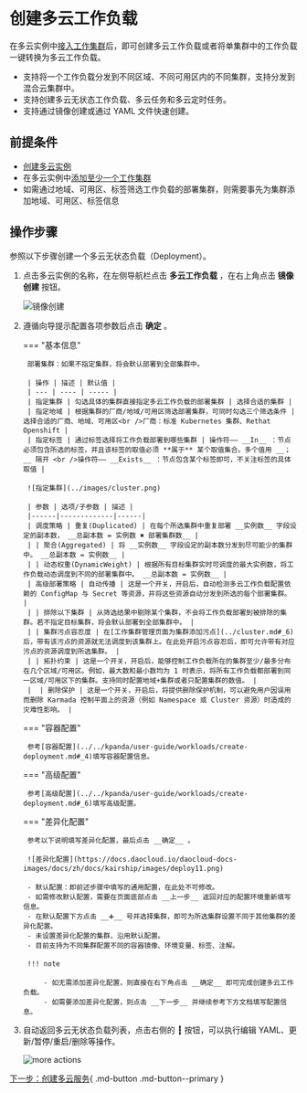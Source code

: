 # 创建多云工作负载

在多云实例中[接入工作集群](../cluster.md#_2)后，即可创建多云工作负载或者将单集群中的工作负载一键转换为多云工作负载。

- 支持将一个工作负载分发到不同区域、不同可用区内的不同集群，支持分发到混合云集群中。
- 支持创建多云无状态工作负载、多云任务和多云定时任务。
- 支持通过镜像创建或通过 YAML 文件快速创建。

## 前提条件

- [创建多云实例](../instance/add.md)
- 在多云实例中[添加至少一个工作集群](../cluster.md#_2)
- 如需通过地域、可用区、标签筛选工作负载的部署集群，则需要事先为集群添加地域、可用区、标签信息

## 操作步骤

参照以下步骤创建一个多云无状态负载（Deployment）。

1. 点击多云实例的名称，在左侧导航栏点击 __多云工作负载__ ，在右上角点击 __镜像创建__ 按钮。

    ![镜像创建](https://docs.daocloud.io/daocloud-docs-images/docs/zh/docs/kairship/images/deploy04.png)

1. 遵循向导提示配置各项参数后点击 __确定__ 。

    === "基本信息"

        部署集群：如果不指定集群，将会默认部署到全部集群中。
        
        | 操作 | 描述 | 默认值 |
        | --- | ---- | ----- |
        | 指定集群 | 勾选具体的集群直接指定多云工作负载的部署集群 | 选择合适的集群 |
        | 指定地域 | 根据集群的厂商/地域/可用区筛选部署集群，可同时勾选三个筛选条件 | 选择合适的厂商、地域、可用区<br />厂商：标准 Kubernetes 集群、Rethat Openshift |
        | 指定标签 | 通过标签选择将工作负载部署到哪些集群 | 操作符—— __In__ ：节点必须包含所选的标签，并且该标签的取值必须 **属于** 某个取值集合。多个值用 __；__ 隔开 <br />操作符—— __Exists__ ：节点包含某个标签即可，不关注标签的具体取值 |
        
        ![指定集群](../images/cluster.png)

        | 参数 | 选项/子参数 | 描述 |
        |------|-------------|------|
        | 调度策略 | 重复(Duplicated) | 在每个所选集群中重复部署 __实例数__ 字段设定的副本数， __总副本数 = 实例数 ✖️ 部署集群数__ |
        | | 聚合(Aggregated) | 将 __实例数__ 字段设定的副本数分发到尽可能少的集群中。 __总副本数 = 实例数__ |
        | | 动态权重(DynamicWeight) | 根据所有目标集群实时可调度的最大实例数，将工作负载动态调度到不同的部署集群中。 __总副本数 = 实例数__ |
        | 高级部署策略 | 自动传播 | 这是一个开关，开启后，自动检测多云工作负载配置依赖的 ConfigMap 与 Secret 等资源，并将这些资源自动分发到所选的每个部署集群。 |
        | | 排除以下集群 | 从筛选结果中剔除某个集群，不会将工作负载部署到被排除的集群。若不指定目标集群，将会默认部署到全部集群中。 |
        | | 集群污点容忍度 | 在[工作集群管理页面为集群添加污点](../cluster.md#_6)后，带有该污点的资源就无法调度到该集群上。在此处开启污点容忍后，即可允许带有对应污点的资源调度到所选集群。 |
        | | 拓扑约束 | 这是一个开关，开启后，能够控制工作负载所在的集群至少/最多分布在几个区域/可用区。例如，最大数和最小数均为 1 时表示，将所有工作负载都部署到同一区域/可用区下的集群。支持同时配置地域+集群或者只配置集群的数值。 |
        |  | 删除保护 | 这是一个开关，开启后，将提供删除保护机制，可以避免用户因误用而删除 Karmada 控制平面上的资源（例如 Namespace 或 Cluster 资源）时造成的灾难性影响。 |

    === "容器配置"
    
        参考[容器配置](../../kpanda/user-guide/workloads/create-deployment.md#_4)填写容器配置信息。

    === "高级配置"
    
        参考[高级配置](../../kpanda/user-guide/workloads/create-deployment.md#_6)填写高级配置。

    === "差异化配置"
    
        参考以下说明填写差异化配置，最后点击 __确定__ 。

        ![差异化配置](https://docs.daocloud.io/daocloud-docs-images/docs/zh/docs/kairship/images/deploy11.png)

        - 默认配置：即前述步骤中填写的通用配置，在此处不可修改。
        - 如需修改默认配置，需要在页面底部点击 __上一步__ 返回对应的配置环境重新填写信息。
        - 在默认配置下方点击 __➕__ 号并选择集群，即可为所选集群设置不同于其他集群的差异化配置。
        - 未设置差异化配置的集群，沿用默认配置。
        - 目前支持为不同集群配置不同的容器镜像、环境变量、标签、注解。

        !!! note
    
            - 如无需添加差异化配置，则直接在右下角点击 __确定__ 即可完成创建多云工作负载。
            - 如需要添加差异化配置，则点击 __下一步__ 并继续参考下方文档填写配置信息。

1. 自动返回多云无状态负载列表，点击右侧的 **┇** 按钮，可以执行编辑 YAML、更新/暂停/重启/删除等操作。

    ![more actions](https://docs.daocloud.io/daocloud-docs-images/docs/zh/docs/kairship/images/deploy12.png)

[下一步：创建多云服务](../resource/service.md){ .md-button .md-button--primary }
